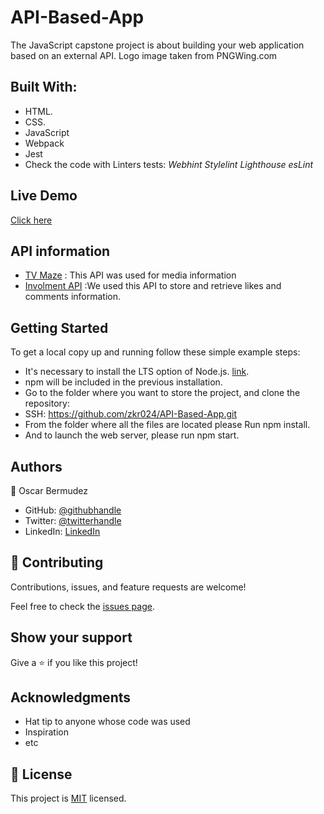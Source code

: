 # API-Based-App

The JavaScript capstone project is about building your web application based on an external API.
Logo image taken from PNGWing.com

## Built With:

- HTML.
- CSS.
- JavaScript
- Webpack
- Jest
- Check the code with Linters tests:
  _Webhint_
  _Stylelint_
  _Lighthouse_
  _esLint_

## Live Demo

[Click here](https://zkr024.github.io/API-Based-App/)

## API information

- [TV Maze](https://www.tvmaze.com/api) : This API was used for media information
- [Involment API](https://www.notion.so/microverse/Involvement-API-869e60b5ad104603aa6db59e08150270) :We used this API to store and retrieve likes and comments information.

## Getting Started

To get a local copy up and running follow these simple example steps:

- It's necessary to install the LTS option of Node.js. [link](https://nodejs.org/en/).
- npm will be included in the previous installation.
- Go to the folder where you want to store the project, and clone the repository:
- SSH: https://github.com/zkr024/API-Based-App.git
- From the folder where all the files are located please Run npm install.
- And to launch the web server, please run npm start.

## Authors

👤 Oscar Bermudez

- GitHub: [@githubhandle](https://github.com/zkr024)
- Twitter: [@twitterhandle](https://twitter.com/zkr024)
- LinkedIn: [LinkedIn](www.linkedin.com/in/oscar-bermudez-07908222a)

## 🤝 Contributing

Contributions, issues, and feature requests are welcome!

Feel free to check the [issues page](../../issues/).

## Show your support

Give a ⭐️ if you like this project!

## Acknowledgments

- Hat tip to anyone whose code was used
- Inspiration
- etc

## 📝 License

This project is [MIT](./MIT.md) licensed.
